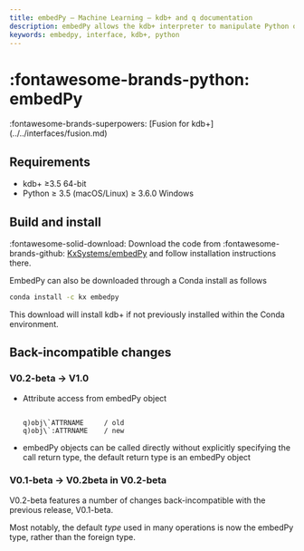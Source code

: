 ```yaml
---
title: embedPy – Machine Learning – kdb+ and q documentation
description: embedPy allows the kdb+ interpreter to manipulate Python objects and call Python functions.
keywords: embedpy, interface, kdb+, python
---
```

# :fontawesome-brands-python: embedPy



<div class="fusion" markdown="1">
:fontawesome-brands-superpowers: [Fusion for kdb+](../../interfaces/fusion.md)
</div>



## Requirements

-   kdb+ ≥3.5 64-bit
-   Python ≥ 3.5 (macOS/Linux) ≥ 3.6.0 Windows


## Build and install

:fontawesome-solid-download:
Download the code from
:fontawesome-brands-github:
[KxSystems/embedPy](https://github.com/kxsystems/embedpy) and follow installation instructions there.

EmbedPy can also be downloaded through a Conda install as follows

```bash
conda install -c kx embedpy
```

This download will install kdb+ if not previously installed within the Conda environment.


## Back-incompatible changes

### V0.2-beta -> V1.0

-   Attribute access from embedPy object
    <pre><code class="language-q">
    q)obj\`ATTRNAME     / old
    q)obj\`:ATTRNAME    / new
    </code></pre>

-   embedPy objects can be called directly without explicitly specifying the call return type, the default return type is an embedPy object


### V0.1-beta -> V0.2beta in V0.2-beta

V0.2-beta features a number of changes back-incompatible with the previous release, V0.1-beta.

Most notably, the default _type_ used in many operations is now the embedPy type, rather than the foreign type.

